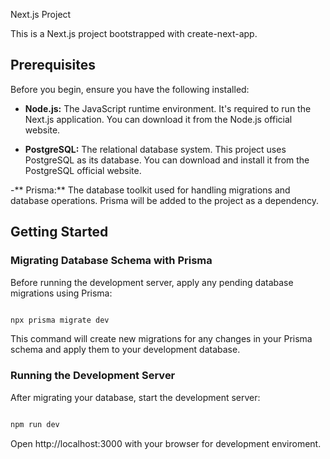Next.js Project

This is a Next.js project bootstrapped with create-next-app.
## Prerequisites

Before you begin, ensure you have the following installed:

- **Node.js:** The JavaScript runtime environment. It's required to run the Next.js application. You can download it from the Node.js official website.

- **PostgreSQL:** The relational database system. This project uses PostgreSQL as its database. You can download and install it from the PostgreSQL official website.

-** Prisma:** The database toolkit used for handling migrations and database operations. Prisma will be added to the project as a dependency.

## Getting Started
### Migrating Database Schema with Prisma

Before running the development server, apply any pending database migrations using Prisma:

```bash

npx prisma migrate dev
```
This command will create new migrations for any changes in your Prisma schema and apply them to your development database.

### Running the Development Server

After migrating your database, start the development server:

```bash

npm run dev
```

Open http://localhost:3000 with your browser for development enviroment.
